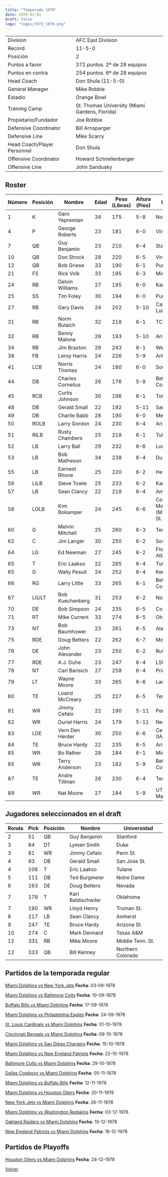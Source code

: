```yaml
---
title: "Temporada 1978"
date: 1978-01-01
draft: false
logo: "logos/1973_1979.png"
---
```


|                      |                      |
|-------------------------|---------------------------|
| Division               | AFC East Division            |
| Record                 | 11-5-0              |
| Posición               | 2            |
| Puntos a favor         | 372 puntos. 2º de 28 equipos           |
| Puntos en contra       | 254 puntos. 6º de 28 equipos       |
| Head Coach             | Don Shula (11-5-0)               |
| General Manager        | Mike Robbie      |
| Estadio                | Orange Bowl             |
| Training Camp          | St. Thomas University (Miami Gardens, Florida)        |
| Propietario/Fundador | Joe Robbie |
| Defensive Coordinator | Bill Arnsparger |
| Defensive Line | Mike Scarry |
| Head Coach/Player Personnel | Don Shula |
| Offensive Coordinator | Howard Schnellenberger |
| Offensive Line | John Sandusky |


## Roster

| Número | Posición | Nombre           | Edad | Peso (Libras) | Altura (Píes) | Universidad          |
|--------|----------|------------------|------|---------------|---------------|----------------------|
| 1 | K | Garo Yepremian | 34 | 175 | 5-8 | None |
| 4 | P | George Roberts | 23 | 181 | 6-0 | Virginia Tech |
| 7 | QB | Guy Benjamin | 23 | 210 | 6-4 | Stanford |
| 10 | QB | Don Strock | 28 | 220 | 6-5 | Virginia Tech |
| 12 | QB | Bob Griese | 33 | 190 | 6-1 | Purdue |
| 21 | FS | Rick Volk | 33 | 195 | 6-3 | Michigan |
| 24 | RB | Delvin Williams | 27 | 195 | 6-0 | Kansas |
| 25 | SS | Tim Foley | 30 | 194 | 6-0 | Purdue |
| 27 | RB | Gary Davis | 24 | 202 | 5-10 | Cal Poly-San Luis Obispo |
| 31 | RB | Norm Bulaich | 32 | 218 | 6-1 | TCU |
| 32 | RB | Benny Malone | 26 | 193 | 5-10 | Arizona St. |
| 34 | RB | Jim Braxton | 29 | 243 | 6-1 | West Virginia |
| 38 | FB | Leroy Harris | 24 | 226 | 5-9 | Arkansas St. |
| 41 | LCB | Norris Thomas | 24 | 180 | 6-0 | Southern Miss |
| 44 | DB | Charles Cornelius | 26 | 176 | 5-9 | Bethune-Cookman |
| 45 | RCB | Curtis Johnson | 30 | 196 | 6-1 | Toledo |
| 48 | DB | Gerald Small | 22 | 192 | 5-11 | San Jose St. |
| 49 | DB | Charlie Babb | 28 | 190 | 6-0 | Memphis |
| 50 | ROLB | Larry Gordon | 24 | 230 | 6-4 | Arizona St. |
| 51 | RILB | Rusty Chambers | 25 | 218 | 6-1 | Tulane |
| 52 | LB | Larry Ball | 29 | 232 | 6-6 | Louisville |
| 53 | LB | Bob Matheson | 34 | 238 | 6-4 | Duke |
| 55 | LB | Earnest Rhone | 25 | 220 | 6-2 | Henderson St. |
| 56 | LILB | Steve Towle | 25 | 233 | 6-2 | Kansas |
| 57 | LB | Sean Clancy | 22 | 218 | 6-4 | Amherst |
| 58 | LOLB | Kim Bokamper | 24 | 245 | 6-6 | Concordia-Moorhead (MN),San Jose St. |
| 60 | G | Melvin Mitchell | 25 | 260 | 6-3 | Tennessee St. |
| 62 | C | Jim Langer | 30 | 250 | 6-2 | South Dakota St. |
| 64 | LG | Ed Newman | 27 | 245 | 6-2 | Florida Atlantic,Duke |
| 65 | T | Eric Laakso | 22 | 285 | 6-4 | Tulane |
| 65 | G | Wally Pesuit | 24 | 252 | 6-4 | Kentucky |
| 66 | RG | Larry Little | 33 | 265 | 6-1 | Bethune-Cookman |
| 67 | LG/LT | Bob Kuechenberg | 31 | 253 | 6-2 | Notre Dame |
| 70 | DE | Bob Simpson | 24 | 235 | 6-5 | Colorado |
| 71 | RT | Mike Current | 33 | 274 | 6-5 | Ohio St. |
| 73 | NT | Bob Baumhower | 23 | 261 | 6-5 | Alabama |
| 75 | RDE | Doug Betters | 22 | 262 | 6-7 | Montana,Nevada |
| 76 | DE | John Alexander | 23 | 250 | 6-2 | Rutgers |
| 77 | RDE | A.J. Duhe | 23 | 247 | 6-4 | LSU |
| 78 | NT | Carl Barisich | 27 | 258 | 6-4 | Princeton |
| 79 | LT | Wayne Moore | 33 | 265 | 6-6 | Lamar |
| 80 | TE | Loaird McCreary | 25 | 227 | 6-5 | Tennessee St. |
| 81 | WR | Jimmy Cefalo | 22 | 190 | 5-11 | Penn St. |
| 82 | WR | Duriel Harris | 24 | 179 | 5-11 | New Mexico St. |
| 83 | LDE | Vern Den Herder | 30 | 250 | 6-6 | Central College (IA) |
| 84 | TE | Bruce Hardy | 22 | 235 | 6-5 | Arizona St. |
| 85 | WR | Bo Rather | 28 | 184 | 6-1 | Michigan |
| 85 | WR | Terry Anderson | 23 | 182 | 5-9 | Bethune-Cookman |
| 87 | TE | Andre Tillman | 26 | 230 | 6-4 | Texas Tech |
| 89 | WR | Nat Moore | 27 | 184 | 5-9 | UT Martin,Florida |


## Jugadores seleccionados en el draft

| Ronda | Pick | Posición | Nombre           | Universidad          |
|-------|------|----------|------------------|----------------------|
| 2 | 51 | QB | Guy Benjamin | Stanford |
| 3 | 64 | DT | Lyman Smith | Duke |
| 3 | 81 | WR | Jimmy Cefalo | Penn St. |
| 4 | 93 | DB | Gerald Small | San Jose St. |
| 4 | 106 | T | Eric Laakso | Tulane |
| 5 | 111 | DB | Ted Burgmeier | Notre Dame |
| 6 | 163 | DE | Doug Betters | Nevada |
| 7 | 178 | T | Karl Baldischwiler | Oklahoma |
| 7 | 190 | WR | Lloyd Henry | Truman St. |
| 8 | 217 | LB | Sean Clancy | Amherst |
| 9 | 247 | TE | Bruce Hardy | Arizona St. |
| 10 | 274 | C | Mark Dennard | Texas A&M |
| 12 | 331 | RB | Mike Moore | Middle Tenn. St. |
| 12 | 333 | QB | Bill Kenney | Northern Colorado |


## Partidos de la temporada regular

[Miami Dolphins vs New York Jets](/historia/partidos/mia-nyj-19780903) **Fecha**: 03-09-1978

[Miami Dolphins vs Baltimore Colts](/historia/partidos/mia-clt-19780910) **Fecha**: 10-09-1978

[Buffalo Bills vs Miami Dolphins](/historia/partidos/buf-mia-19780917) **Fecha**: 17-09-1978

[Miami Dolphins vs Philadelphia Eagles](/historia/partidos/mia-phi-19780924) **Fecha**: 24-09-1978

[St. Louis Cardinals vs Miami Dolphins](/historia/partidos/stl-mia-19781001) **Fecha**: 01-10-1978

[Cincinnati Bengals vs Miami Dolphins](/historia/partidos/cin-mia-19781009) **Fecha**: 09-10-1978

[Miami Dolphins vs San Diego Chargers](/historia/partidos/mia-sd-19781015) **Fecha**: 15-10-1978

[Miami Dolphins vs New England Patriots](/historia/partidos/mia-ne-19781022) **Fecha**: 22-10-1978

[Baltimore Colts vs Miami Dolphins](/historia/partidos/clt-mia-19781029) **Fecha**: 29-10-1978

[Dallas Cowboys vs Miami Dolphins](/historia/partidos/dal-mia-19781105) **Fecha**: 05-11-1978

[Miami Dolphins vs Buffalo Bills](/historia/partidos/mia-buf-19781112) **Fecha**: 12-11-1978

[Miami Dolphins vs Houston Oilers](/historia/partidos/mia-hou-19781120) **Fecha**: 20-11-1978

[New York Jets vs Miami Dolphins](/historia/partidos/nyj-mia-19781126) **Fecha**: 26-11-1978

[Miami Dolphins vs Washington Redskins](/historia/partidos/mia-was-19781203) **Fecha**: 03-12-1978

[Oakland Raiders vs Miami Dolphins](/historia/partidos/oak-mia-19781210) **Fecha**: 10-12-1978

[New England Patriots vs Miami Dolphins](/historia/partidos/ne-mia-19781218) **Fecha**: 18-12-1978




## Partidos de Playoffs

[Houston Oilers vs Miami Dolphins](/historia/partidos/hou-mia-19781224) **Fecha**: 24-12-1978




[Volver](/historia)